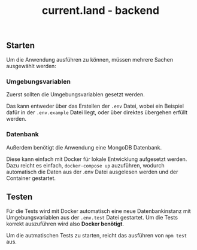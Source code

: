 <h1 align="center"><br><a>current.land</a> - backend<br><br></h1>

## Starten
Um die Anwendung ausführen zu können, müssen mehrere Sachen ausgewählt werden:

### Umgebungsvariablen
Zuerst sollten die Umgebungsvariablen gesetzt werden.

Das kann entweder über das Erstellen der `.env` Datei, wobei ein Beispiel dafür in der `.env.example` Datei liegt, oder über direktes übergehen erfüllt werden.

### Datenbank
Außerdem benötigt die Anwendung eine MongoDB Datenbank.

Diese kann einfach mit Docker für lokale Entwicklung aufgesetzt werden. Dazu reicht es einfach, `docker-compose up` auzuführen, wodurch automatisch die Daten aus der .env Datei ausgelesen werden und der Container gestartet.  

## Testen
Für die Tests wird mit Docker automatisch eine neue Datenbankinstanz mit Umgebungsvariablen aus der `.env.test` Datei gestartet. Um die Tests korrekt auszuführen wird also **Docker benötigt**.

Um die autmatischen Tests zu starten, reicht das ausführen von `npm test` aus.